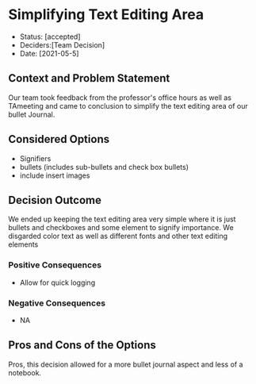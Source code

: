 # Simplifying Text Editing Area

* Status: [accepted]
* Deciders:[Team Decision]
* Date: [2021-05-5] 


## Context and Problem Statement

Our team took feedback from the professor's office hours as well as TAmeeting and came to conclusion to simplify the text editing area of our bullet Journal.

## Considered Options

* Signifiers
* bullets (includes sub-bullets and check box bullets)
* include insert images

## Decision Outcome
We ended up keeping the text editing area very simple where it is just bullets and checkboxes and some element to signify importance. We disgarded color text as well as different fonts and other text editing elements

### Positive Consequences

* Allow for quick logging

### Negative Consequences
* NA

## Pros and Cons of the Options
Pros, this decision allowed for a more bullet journal aspect and less of a notebook.